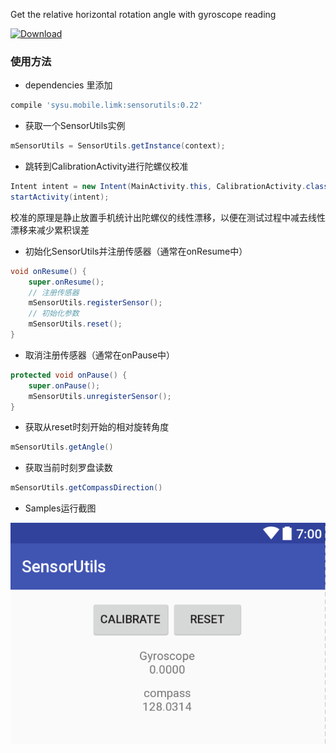 Get the relative horizontal rotation angle with gyroscope reading

[ ![Download](https://api.bintray.com/packages/widelee/maven/sensorutils/images/download.svg) ](https://bintray.com/widelee/maven/sensorutils/_latestVersion)

### 使用方法
- dependencies 里添加
``` gradle
compile 'sysu.mobile.limk:sensorutils:0.22'
```

- 获取一个SensorUtils实例
``` java
mSensorUtils = SensorUtils.getInstance(context);
```

- 跳转到CalibrationActivity进行陀螺仪校准
``` java
Intent intent = new Intent(MainActivity.this, CalibrationActivity.class);
startActivity(intent);
```
校准的原理是静止放置手机统计出陀螺仪的线性漂移，以便在测试过程中减去线性漂移来减少累积误差

- 初始化SensorUtils并注册传感器（通常在onResume中）
``` java
void onResume() {
    super.onResume();
    // 注册传感器
    mSensorUtils.registerSensor();
    // 初始化参数
    mSensorUtils.reset();
}
```
- 取消注册传感器（通常在onPause中）
``` java
protected void onPause() {
    super.onPause();
    mSensorUtils.unregisterSensor();
}
```

- 获取从reset时刻开始的相对旋转角度
``` java
mSensorUtils.getAngle()
```

- 获取当前时刻罗盘读数
``` java
mSensorUtils.getCompassDirection()
```

- Samples运行截图


![1](images/1.png)